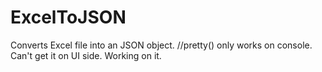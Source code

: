 # ExcelToJSON
Converts Excel file into an JSON object. 
//pretty() only works on console. Can't get it on UI side. Working on it.
